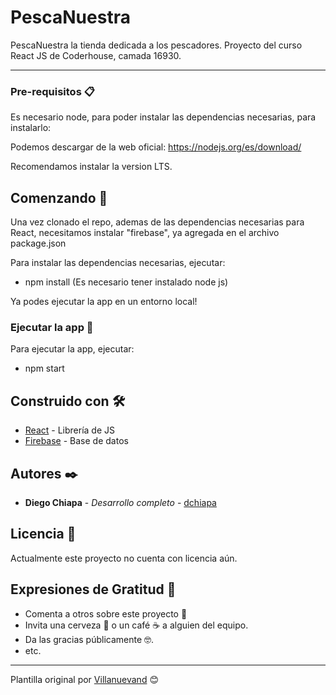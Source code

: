 # PescaNuestra

PescaNuestra la tienda dedicada a los pescadores. Proyecto del curso React JS de Coderhouse, camada 16930.

---

### Pre-requisitos 📋

Es necesario node, para poder instalar las dependencias necesarias, para instalarlo:

Podemos descargar de la web oficial: https://nodejs.org/es/download/

Recomendamos instalar la version LTS.

## Comenzando 🚀

Una vez clonado el repo, ademas de las dependencias necesarias para React, necesitamos instalar "firebase", ya agregada en el archivo package.json

Para instalar las dependencias necesarias, ejecutar:

- npm install (Es necesario tener instalado node js)

Ya podes ejecutar la app en un entorno local!

### Ejecutar la app 🔩

Para ejecutar la app, ejecutar:

- npm start

## Construido con 🛠️

- [React](https://es.reactjs.org/docs/getting-started.html) - Librería de JS
- [Firebase](https://firebase.google.com/docs) - Base de datos

## Autores ✒️

- **Diego Chiapa** - _Desarrollo completo_ - [dchiapa](https://github.com/dchiapa)

## Licencia 📄

Actualmente este proyecto no cuenta con licencia aún.

## Expresiones de Gratitud 🎁

- Comenta a otros sobre este proyecto 📢
- Invita una cerveza 🍺 o un café ☕ a alguien del equipo.
- Da las gracias públicamente 🤓.
- etc.

---

Plantilla original por [Villanuevand](https://github.com/Villanuevand) 😊
